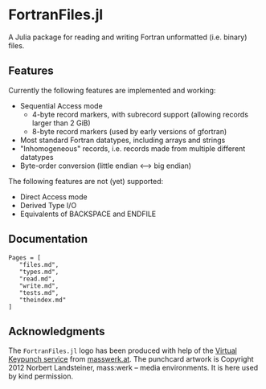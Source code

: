 # FortranFiles.jl

A Julia package for reading and writing Fortran unformatted (i.e. binary) files.


## Features ##

Currently the following features are implemented and working:

* Sequential Access mode
  * 4-byte record markers, with subrecord support (allowing records larger than 2 GiB)
  * 8-byte record markers (used by early versions of gfortran)
* Most standard Fortran datatypes, including arrays and strings
* "Inhomogeneous" records, i.e. records made from multiple different datatypes
* Byte-order conversion (little endian ⟷ big endian) 

The following features are not (yet) supported:

* Direct Access mode
* Derived Type I/O
* Equivalents of BACKSPACE and ENDFILE


## Documentation

```@contents
Pages = [
   "files.md",
   "types.md",
   "read.md",
   "write.md",
   "tests.md",
   "theindex.md"
]
```

## Acknowledgments

The `FortranFiles.jl` logo has been produced with help of the
[Virtual Keypunch service](http://www.masswerk.at/keypunch/)
from [masswerk.at](http://www.masswerk.at/).
The punchcard artwork is Copyright 2012 Norbert Landsteiner, mass:werk – media environments.
It is here used by kind permission.

